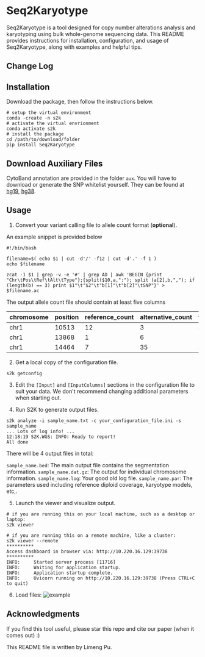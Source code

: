# Seq2Karyotype

Seq2Karyotype is a tool designed for copy number alterations analysis and karyotyping using bulk whole-genome sequencing data. This README provides instructions for installation, configuration, and usage of Seq2Karyotype, along with examples and helpful tips.

## Change Log

## Installation

Download the package, then follow the instructions below.

```
# setup the virtual environment
conda -create -n s2k
# activate the virtual envrionment
conda activate s2k
# install the package
cd /path/to/download/folder
pip install Seq2Karyotype
```

## Download Auxiliary Files

CytoBand annotation are provided in the folder `aux`. You will have to download or generate the SNP whitelist yourself. They can be found at [hg19](https://data.broadinstitute.org/snowman/hg19/variant_calling/vqsr_resources/Exome/v2/), [hg38](https://console.cloud.google.com/storage/browser/_details/genomics-public-data/resources/broad/hg38/v0/1000G_phase1.snps.high_confidence.hg38.vcf.gz;tab=live_object).

## Usage 

1. Convert your variant calling file to allele count format (**optional**).

An example snippet is provided below

```
#!/bin/bash

filename=$( echo $1 | cut -d'/' -f12 | cut -d'.' -f 1 )
echo $filename

zcat -1 $1 | grep -v -e '#' | grep AD | awk 'BEGIN {print "Chr\tPos\tRef\tAlt\tType"};{split($10,a,":"); split (a[2],b,","); if (length(b) == 3) print $1"\t"$2"\t"b[1]"\t"b[2]"\tSNP"}' > $filename.ac
```

The output allele count file should contain at least five columns

| chromosome | position | reference_count | alternative_count | type |
|----------|------|----------|-------|-------|
chr1|10513|12|3|SNP
chr1|13868|1|6|SNP
chr1|14464|7|35|SNP

2. Get a local copy of the configuration file.

```
s2k getconfig
```

3. Edit the `[Input]` and `[InputColumns]` sections in the configuration file to suit your data. We don't recommend changing additional parameters when starting out.

4. Run S2K to generate output files.

```
s2k analyze -i sample_name.txt -c your_configuration_file.ini -s sample_name
... Lots of log info! ...
12:18:19 S2K.WGS: INFO: Ready to report!
All done
```

There will be 4 output files in total:

`sample_name.bed`: The main output file contains the segmentation information.
`sample_name.dat.gz`: The output for individual chromosome information.
`sample_name.log`: Your good old log file.
`sample_name.par`: The parameters used including reference diploid coverage, karyotype models, etc,.

5. Launch the viewer and visualize output.

```
# if you are running this on your local machine, such as a desktop or laptop:
s2k viewer

# if you are running this on a remote machine, like a cluster:
s2k viewer --remote
**********
Access dashboard in browser via: http://10.220.16.129:39738
**********
INFO:     Started server process [11716]
INFO:     Waiting for application startup.
INFO:     Application startup complete.
INFO:     Uvicorn running on http://10.220.16.129:39738 (Press CTRL+C to quit)
```

6. Load files:
![example](./examples/docna.gif)

## Acknowledgments

If you find this tool useful, please star this repo and cite our paper (when it comes out) :)

This README file is written by Limeng Pu.


